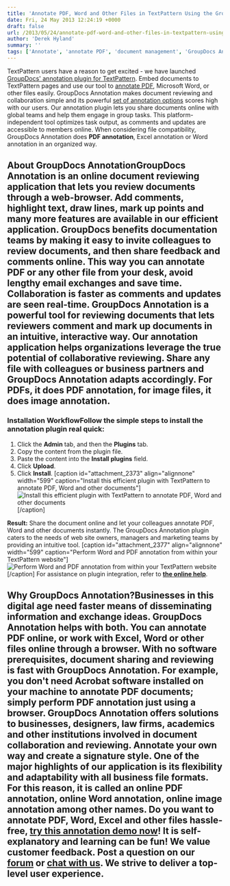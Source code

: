 ```yaml
---
title: 'Annotate PDF, Word and Other Files in TextPattern Using the GroupDocs Annotation Plugin'
date: Fri, 24 May 2013 12:24:19 +0000
draft: false
url: /2013/05/24/annotate-pdf-word-and-other-files-in-textpattern-using-the-groupdocs-annotation-plugin/
author: 'Derek Hyland'
summary: ''
tags: ['Annotate', 'annotate PDF', 'document management', 'GroupDocs Annotate', 'Online Document Annotation', 'online document management system', 'PDF annotation', 'zArchive']
---
```


TextPattern users have a reason to get excited - we have launched [GroupDocs' annotation plugin for TextPattern](http://groupdocs.com/marketplace/plugins/annotation/textpattern). Embed documents to TextPattern pages and use our tool to [annotate PDF](http://groupdocs.com/apps/annotation), Microsoft Word, or other files easily. GroupDocs Annotation makes document reviewing and collaboration simple and its powerful [set of annotation options](http://groupdocs.com/apps/annotation) scores high with our users. Our annotation plugin lets you share documents online with global teams and help them engage in group tasks. This platform-independent tool optimizes task output, as comments and updates are accessible to members online. When considering file compatibility, GroupDocs Annotation does **PDF annotation**, Excel annotation or Word annotation in an organized way.

## About GroupDocs Annotation**GroupDocs Annotation** is an online document reviewing application that lets you review documents through a web-browser. Add comments, highlight text, draw lines, mark up points and many more features are available in our efficient application. GroupDocs benefits documentation teams by making it easy to invite colleagues to review documents, and then share feedback and comments online. This way you can annotate PDF or any other file from your desk, avoid lengthy email exchanges and save time. **Collaboration** is faster as comments and updates are seen real-time. GroupDocs Annotation is a powerful tool for reviewing documents that lets reviewers comment and mark up documents in an intuitive, interactive way. Our annotation application helps organizations leverage the true potential of collaborative reviewing. Share any file with colleagues or business partners and GroupDocs Annotation adapts accordingly. For PDFs, it does **PDF annotation**, for image files, it does image annotation.

### Installation WorkflowFollow the simple steps to install the annotation plugin real quick:

1.  Click the **Admin** tab, and then the **Plugins** tab.
2.  Copy the content from the plugin file.
3.  Paste the content into the **Install plugins** field.
4.  Click **Upload**.
5.  Click **Install**. \[caption id="attachment\_2373" align="alignnone" width="599" caption="Install this efficient plugin with TextPattern to annotate PDF, Word and other documents"\]![Install this efficient plugin with TextPattern to annotate PDF, Word and other documents](https://blog.groupdocs.com/wp-content/uploads/sites/4/2013/05/Install-this-efficient-plugin-with-TextPattern-to-annotate-PDF-Word-and-other-documents.png "Install this efficient plugin with TextPattern to annotate PDF, Word and other documents")\[/caption\]

**Result:** Share the document online and let your colleagues annotate PDF, Word and other documents instantly. The GroupDocs Annotation plugin caters to the needs of web site owners, managers and marketing teams by providing an intuitive tool. \[caption id="attachment\_2377" align="alignnone" width="599" caption="Perform Word and PDF annotation from within your TextPattern website"\]![Perform Word and PDF annotation from within your TextPattern website](https://blog.groupdocs.com/wp-content/uploads/sites/4/2013/05/Perform-Word-and-PDF-annotation-from-within-your-TextPattern-website2.png "Perform Word and PDF annotation from within your TextPattern website")\[/caption\] For assistance on plugin integration, refer to **[the online help](https://docs.groupdocs.com/annotation/)**.

## Why GroupDocs Annotation?Businesses in this digital age need faster means of disseminating information and exchange ideas. GroupDocs Annotation helps with both. You can **annotate PDF online**, or work with Excel, Word or other files online through a browser. With no software prerequisites, document sharing and reviewing is fast with GroupDocs Annotation. For example, you don't need Acrobat software installed on your machine to annotate PDF documents; simply perform PDF annotation just using a browser. GroupDocs Annotation offers solutions to businesses, designers, law firms, academics and other institutions involved in document collaboration and reviewing. Annotate your own way and create a signature style. One of the major highlights of our application is its flexibility and adaptability with all business file formats. For this reason, it is called an online PDF annotation, online Word annotation, online image annotation among other names. Do you want to annotate PDF, Word, Excel and other files hassle-free, **[try this annotation demo now](http://groupdocs.com/apps/annotation/live-demo)**! It is self-explanatory and learning can be fun! We value customer feedback. Post a question on our **[forum](http://groupdocs.com/Community/Forums/Default.aspx)** or **[chat with us](http://groupdocs.com/)**. We strive to deliver a top-level user experience.




